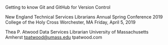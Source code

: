 Getting to know Git and GitHub for Version Control

New England Technical Services Librarians Annual Spring Conference 2019
College of the Holy Cross
Worchester, MA
Friday, April 5, 2019

Thea P. Atwood
Data Services Librarian
University of Massachusetts Amherst
tpatwood@umass.edu 
tpatwood.com 
